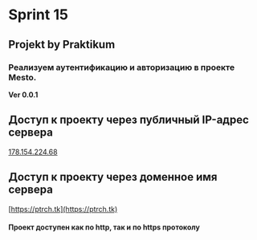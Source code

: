# Sprint 15

## Projekt by Praktikum 

### Реализуем аутентификацию и авторизацию в проекте Mesto.

**Ver 0.0.1**

## Доступ к проекту через публичный IP-адрес сервера 
[178.154.224.68](http://178.154.224.68/)

## Доступ к проекту через доменное имя сервера
[https://ptrch.tk](https://ptrch.tk)

#### Проект доступен как по http, так и по https протоколу
